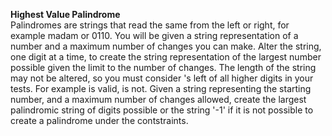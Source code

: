 <b>Highest Value Palindrome</b><br/>
Palindromes are strings that read the same from the left or right, for example madam or 0110.
You will be given a string representation of a number and a maximum number of changes you can make. Alter the string, one digit at a time, to create the string representation of the largest number possible given the limit to the number of changes. The length of the string may not be altered, so you must consider 's left of all higher digits in your tests. For example  is valid,  is not.
Given a string representing the starting number, and a maximum number of changes allowed, create the largest palindromic string of digits possible or the string '-1' if it is not possible to create a palindrome under the contstraints.
